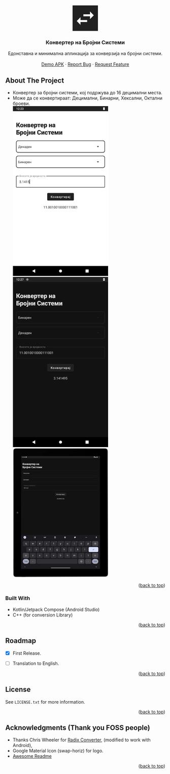 <a name="#readme-top"></a>

<!-- PROJECT LOGO -->
<br />
<div align="center">
  <a href=https://raw.githubusercontent.com/stefan-najdovski/Konverter-Na-Brojni-Sistemi">
    <img src="https://raw.githubusercontent.com/stefan-najdovski/Konverter-Na-Brojni-Sistemi/main/app/src/main/ic_launcher-playstore.png" alt="Logo" width="80" height="80">
  </a>

  <h3 align="center">Конвертер на Бројни Системи</h3>

  <p align="center">
   Едонставна и минимална апликација за конверзија на бројни системи.
    <br />
    <br />
    <a href="https://github.com/stefan-najdovski/Konverter-Na-Brojni-Sistemi/releases/download/RC-Stable/app-release.apk">Demo APK</a>
    ·
    <a href="https://github.com/stefan-najdovski/Konverter-Na-Brojni-Sistemi/issues">Report Bug</a>
    ·
    <a href="https://github.com/stefan-najdovski/Konverter-Na-Brojni-Sistemi/issues">Request Feature</a>
  </p>
</div>




<!-- ABOUT THE PROJECT -->
## About The Project
* Конвертер за бројни системи, кој подржува до 16 децимални места.
* Може да се конвертираат: Децимални, Бинарни, Хексални, Октални броеви.                                                                                   
   <img src="https://raw.githubusercontent.com/stefan-najdovski/Konverter-Na-Brojni-Sistemi/main/Screeenshots/phone1.png" alt="screenshot1" width="300">
  <img src="https://raw.githubusercontent.com/stefan-najdovski/Konverter-Na-Brojni-Sistemi/main/Screeenshots/phone2.png" alt="screenshot2" width="300">
  <img src="https://raw.githubusercontent.com/stefan-najdovski/Konverter-Na-Brojni-Sistemi/main/Screeenshots/tablet.png" alt="screenshot3" width="300">
<p align="right">(<a href="#readme-top">back to top</a>)</p>



### Built With

* Kotlin/Jetpack Compose (Android Studio)
* C++ (for conversion Library)


<p align="right">(<a href="#readme-top">back to top</a>)</p>




<!-- ROADMAP -->
## Roadmap

- [x] First Release.
- [ ] Translation to English.



<p align="right">(<a href="#readme-top">back to top</a>)</p>



<!-- LICENSE -->
## License

See `LICENSE.txt` for more information.

<p align="right">(<a href="#readme-top">back to top</a>)</p>



<!-- ACKNOWLEDGMENTS -->
## Acknowledgments (Thank you FOSS people)

* Thanks Chris Wheeler for [Radix Converter](https://github.com/wheelercj/Radix-Converter), (modified to work with Android),
* Google Material Icon (swap-horiz) for logo.
* [Awesome Readme](https://github.com/othneildrew/Best-README-Template)
<p align="right">(<a href="#readme-top">back to top</a>)</p>



